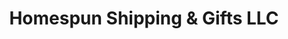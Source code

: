 ---
title: "Homespun Shipping & Gifts LLC"
url: /clifton/homespun-shipping-and-gifts-llc/
shop: gift
---